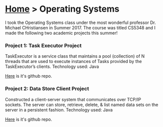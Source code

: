 # [Home](index.md) > Operating Systems

I took the Operating Systems class under the most wonderful professor Dr. Michael CHristiansen in Summer 2017. The course was titled CS5348 and I made the following two academic projects this summer!

### Project 1: Task Executor Project
TaskExecutor is a service class that maintains a pool (collection) of N threads that are used to execute instances of Tasks provided by the TaskExecutor’s clients. Technology used: Java

[Here](https://github.com/MehakBeri/Task-Executor-Project) is it's github repo.

### Project 2: Data Store Client Project
Constructed a client-server system that communicates over TCP/IP sockets. The server can store, retrieve, delete, & list named data sets on the server in a persistent fashion. Technology used: Java

[Here](https://github.com/MehakBeri/Data-Store-Client-Project) is it's github repo.
